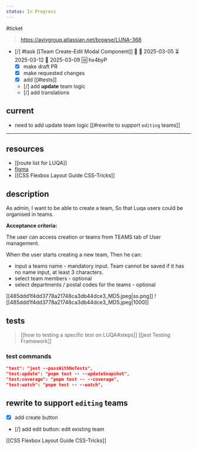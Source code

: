```yaml
---
status: In Progress
---
```

#ticket 

> https://avivgroup.atlassian.net/browse/LUNA-368

- [/] #task [[Team Create-Edit Modal Component]] 🔼 🛫 2025-03-05 ⏳ 2025-03-12 📅 2025-03-09 🆔 hx4byP
	- [x] make draft PR
	- [x] make requested changes
	- [x] add [[#tests]]
	- [/] add **update** team logic
	- [/] add translations

## **current**
- need to add update team logic [[#rewrite to support `editing` teams]]
___
## resources
- [[route list for LUQA]]
- [figma](https://www.figma.com/design/adnxuwYgX04UHGq6KtxmK4/Seller-Lead-CRM?node-id=242-72537&p=f&t=y9Z4rGIQhwjepIRC-0 )
- [[CSS Flexbox Layout Guide  CSS-Tricks]]

## description

As admin, 
I want to be able to create a team, 
So that Luqa users could be organised in teams.

**Acceptance criteria:**

The user can access creation or teams from TEAMS tab of User management.

When the user starts creating a new team, 
Then he can:
- input a teams name - mandatory input. Team cannot be saved if it has no name input, at least 3 characters.
- select team members - optional
- select departments / postal codes for the teams - optional


[[485ddd1f4dd3778a21748ca3db44dce3_MD5.jpeg|ss.png]]
![[485ddd1f4dd3778a21748ca3db44dce3_MD5.jpeg|1000]]

## tests
> [[how to testing a specific test on LUQA#steps]]
> [[jest Testing Framework]]

### **test commands**
```json
"test": "jest --passWithNoTests",
"test:update": "pnpm test -- --updateSnapshot",
"test:coverage": "pnpm test -- --coverage",
"test:watch": "pnpm test -- --watch",
```

## rewrite to support `editing` teams

- [x] add create button
- [/] add edit button: edit existing team

[[CSS Flexbox Layout Guide  CSS-Tricks]]
